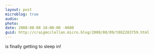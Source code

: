 ```yaml
---
layout: post
microblog: true
audio: 
photo: 
date: 2008-08-08 18:00:00 -0600
guid: http://craigmcclellan.micro.blog/2008/08/09/t882283759.html
---
```

is finally getting to sleep in!
